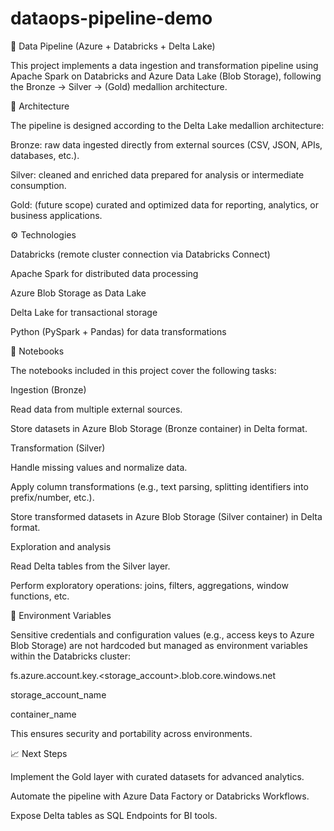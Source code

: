 # dataops-pipeline-demo
🚀 Data Pipeline (Azure + Databricks + Delta Lake)

This project implements a data ingestion and transformation pipeline using Apache Spark on Databricks and Azure Data Lake (Blob Storage), following the Bronze → Silver → (Gold) medallion architecture.

📂 Architecture

The pipeline is designed according to the Delta Lake medallion architecture:

Bronze: raw data ingested directly from external sources (CSV, JSON, APIs, databases, etc.).

Silver: cleaned and enriched data prepared for analysis or intermediate consumption.

Gold: (future scope) curated and optimized data for reporting, analytics, or business applications.

⚙️ Technologies

Databricks (remote cluster connection via Databricks Connect)

Apache Spark for distributed data processing

Azure Blob Storage as Data Lake

Delta Lake for transactional storage

Python (PySpark + Pandas) for data transformations

📒 Notebooks

The notebooks included in this project cover the following tasks:

Ingestion (Bronze)

Read data from multiple external sources.

Store datasets in Azure Blob Storage (Bronze container) in Delta format.

Transformation (Silver)

Handle missing values and normalize data.

Apply column transformations (e.g., text parsing, splitting identifiers into prefix/number, etc.).

Store transformed datasets in Azure Blob Storage (Silver container) in Delta format.

Exploration and analysis

Read Delta tables from the Silver layer.

Perform exploratory operations: joins, filters, aggregations, window functions, etc.

🔑 Environment Variables

Sensitive credentials and configuration values (e.g., access keys to Azure Blob Storage) are not hardcoded but managed as environment variables within the Databricks cluster:

fs.azure.account.key.<storage_account>.blob.core.windows.net

storage_account_name

container_name

This ensures security and portability across environments.

📈 Next Steps

Implement the Gold layer with curated datasets for advanced analytics.

Automate the pipeline with Azure Data Factory or Databricks Workflows.

Expose Delta tables as SQL Endpoints for BI tools.